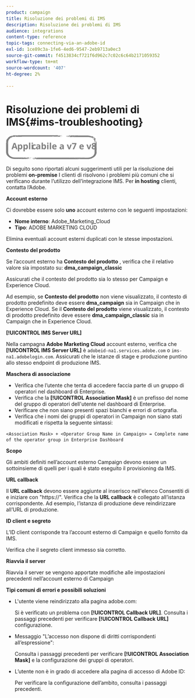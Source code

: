 ```yaml
---
product: campaign
title: Risoluzione dei problemi di IMS
description: Risoluzione dei problemi di IMS
audience: integrations
content-type: reference
topic-tags: connecting-via-an-adobe-id
exl-id: 1ce89c3a-1fe6-4ed6-9547-2eb9713a0ec3
source-git-commit: f4513834cf721f6d962c7c02c6c64b2171059352
workflow-type: tm+mt
source-wordcount: '407'
ht-degree: 2%

---
```


# Risoluzione dei problemi di IMS{#ims-troubleshooting}

![](../../assets/common.svg)

Di seguito sono riportati alcuni suggerimenti utili per la risoluzione dei problemi **on-premise** I clienti di risolvono i problemi più comuni che si verificano durante l’utilizzo dell’integrazione IMS. Per **in hosting** clienti, contatta l’Adobe.

**Account esterno**

Ci dovrebbe essere solo **uno** account esterno con le seguenti impostazioni:

* **Nome interno**: Adobe_Marketing_Cloud
* **Tipo**: ADOBE MARKETING CLOUD

Elimina eventuali account esterni duplicati con le stesse impostazioni.

**Contesto del prodotto**

Se l’account esterno ha **Contesto del prodotto** , verifica che il relativo valore sia impostato su: **dma_campaign_classic**

Assicurati che il contesto del prodotto sia lo stesso per Campaign e Experience Cloud.

Ad esempio, se **Contesto del prodotto** non viene visualizzato, il contesto di prodotto predefinito deve essere **dma_campaign** sia in Campaign che in Experience Cloud. Se il **Contesto del prodotto** viene visualizzato, il contesto di prodotto predefinito deve essere **dma_campaign_classic** sia in Campaign che in Experience Cloud.

**[!UICONTROL IMS Server URL]**

Nella campagna **Adobe Marketing Cloud** account esterno, verifica che **[!UICONTROL IMS Server URL]** è `adobeid-na1.services.adobe.com` o `ims-na1.adobelogin.com`. Assicurati che le istanze di stage e produzione puntino allo stesso endpoint di produzione IMS.

**Maschera di associazione**

* Verifica che l’utente che tenta di accedere faccia parte di un gruppo di operatori nel dashboard di Enterprise.
* Verifica che la **[!UICONTROL Association Mask]** è un prefisso del nome del gruppo di operatori dell&#39;utente nel dashboard di Enterprise.
* Verificare che non siano presenti spazi bianchi e errori di ortografia.
* Verifica che i nomi dei gruppi di operatori in Campaign non siano stati modificati e rispetta la seguente sintassi:

```
<Association Mask> + <Operator Group Name in Campaign> = Complete name of the operator group in Enterprise Dashboard
```

**Scopo**

Gli ambiti definiti nell’account esterno Campaign devono essere un sottoinsieme di quelli per i quali è stato eseguito il provisioning da IMS.

**URL callback**

Il **URL callback** devono essere aggiunte al inserisco nell&#39;elenco Consentiti di e iniziare con &quot;https://&quot;. Verifica che la **URL callback** è collegato all’istanza corrispondente. Ad esempio, l’istanza di produzione deve reindirizzare all’URL di produzione.

**ID client e segreto**

L’ID client corrisponde tra l’account esterno di Campaign e quello fornito da IMS.

Verifica che il segreto client immesso sia corretto.

**Riavvia il server**

Riavvia il server se vengono apportate modifiche alle impostazioni precedenti nell’account esterno di Campaign

**Tipi comuni di errori e possibili soluzioni**

* L&#39;utente viene reindirizzato alla pagina adobe.com:

   Si è verificato un problema con **[!UICONTROL Callback URL]**. Consulta i passaggi precedenti per verificare **[!UICONTROL Callback URL]** configurazione.

* Messaggio &quot;L’accesso non dispone di diritti corrispondenti all’espressione&quot;:

   Consulta i passaggi precedenti per verificare **[!UICONTROL Association Mask]** e la configurazione dei gruppi di operatori.

* L’utente non è in grado di accedere alla pagina di accesso di Adobe ID:

   Per verificare la configurazione dell’ambito, consulta i passaggi precedenti.
